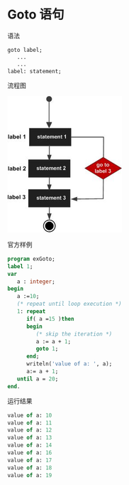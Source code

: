 # Goto 语句

语法

```
goto label;
   ...
   ...
label: statement;
```

流程图

![cpp goto statement](39_ExitAbort/cpp_goto_statement.jpg)

官方样例

```pascal
program exGoto;
label 1; 
var
   a : integer;
begin
   a :=10;
   (* repeat until loop execution *)
   1: repeat
      if( a =15 )then
      begin
         (* skip the iteration *)
         a := a + 1;
         goto 1;
      end;
      writeln('value of a: ', a);
      a:= a + 1;
   until a = 20;
end.
```

运行结果

```pascal
value of a: 10
value of a: 11
value of a: 12
value of a: 13
value of a: 14
value of a: 16
value of a: 17
value of a: 18
value of a: 19
```

